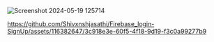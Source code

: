 ![Screenshot 2024-05-19 125714](https://github.com/Shivxnshjasathi/Firebase_login-SignUp/assets/116382647/f0e79ceb-288e-4ea9-8e7e-0bd8799a8903)


https://github.com/Shivxnshjasathi/Firebase_login-SignUp/assets/116382647/3c918e3e-60f5-4f18-9d19-f3c0a99277b9

